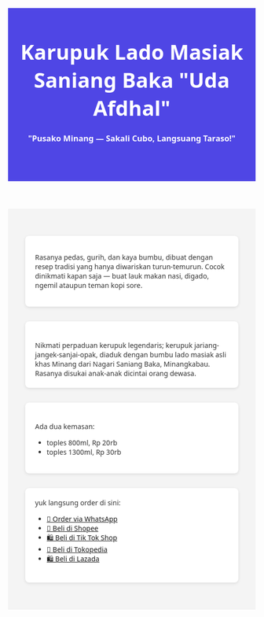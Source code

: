 <head>
  <meta charset="UTF-8" />
  <meta name="viewport" content="width=device-width, initial-scale=1.0"/>
  <title>Karupuk Lado Masiak Uda Afdhal</title>
<style>
    body {
      margin: 0;
      font-family: 'Segoe UI', sans-serif;
      color: #333;
    }
    header {
      background: #4f46e5;
      color: white;
      padding: 60px 20px;
      text-align: center;
    }
    header h1 {
      margin: 0;
      font-size: 3em;
    }
    header p {
      font-size: 1.2em;
      margin-top: 10px;
    }
    .cta-btn {
      margin-top: 20px;
      padding: 12px 25px;
      background: #22c55e;
      color: white;
      border: none;
      border-radius: 5px;
      font-size: 1em;
      cursor: pointer;
    }
    .features {
      display: flex;
      flex-wrap: wrap;
      justify-content: center;
      padding: 40px 20px;
      background: #f4f4f4;
    }
    .feature {
      flex: 1 1 300px;
      margin: 15px;
      background: white;
      padding: 20px;
      border-radius: 8px;
      box-shadow: 0 2px 6px rgba(0,0,0,0.1);
    }
    .feature h3 {
      margin-top: 0;
    }
    footer {
      text-align: center;
      padding: 20px;
      background: #e5e5e5;
      font-size: 0.9em;
    }
  </style>
</head>

<header>
<h1>Karupuk Lado Masiak Saniang Baka "Uda Afdhal"</h1>
<h3>"Pusako Minang — Sakali Cubo, Langsuang Taraso!"</h3>
</header>

<section class="features">
    <div class="feature"> 
    <p>Rasanya pedas, gurih, dan kaya bumbu, dibuat dengan resep tradisi yang hanya diwariskan turun-temurun. Cocok dinikmati kapan saja — buat lauk makan nasi, digado, ngemil ataupun teman kopi sore.</p>
    </div>


<div class="feature">
<br>Nikmati perpaduan kerupuk legendaris; kerupuk jariang-jangek-sanjai-opak, diaduk dengan bumbu lado masiak asli khas Minang dari Nagari Saniang Baka, Minangkabau. Rasanya disukai anak-anak dicintai orang dewasa.
</div>

<div class="feature">
<br>Ada dua kemasan:
<ul>
  <li>toples 800ml, Rp 20rb</li>
  <li>toples 1300ml, Rp 30rb</li>
</ul>
</div>

<div class="feature">
yuk langsung order di sini:
<ul>
  <li><a href="https://wa.me/6281806384496?text=Halo%2C%20Halo%20kaka...%20saya%20mau%20order%20karupuk%20lado%20masiak%20Uda%20afdhal%20" class="link-button">📱 Order via WhatsApp</a></li>
  <li><a href="https://id.shp.ee/dMFx4cE" class="link-button">🛒 Beli di Shopee</a></li>
  <li><a href="https://shop-id.tokopedia.com/view/product/1731544081853941338%3Fregion%3DID%26locale%3Did-ID%26source%3Dtiktokseller%26no-cache%3D1%26e%3D1" class="link-button">🛍️ Beli di Tik Tok Shop</a></li>
  <li><a href="https://www.tokopedia.com/ifia-busana/karupuk-lado-masiak-uda-afdhal-sajian-minang-khas-saniang-baka-lamak-bana-1731544081853941338" class="link-button">🛒 Beli di Tokopedia</a></li>
  <li><a href="https://s.lazada.co.id/s.ZbqHJ6" class="link-button">🛍 Beli di Lazada</a></li>
</ul>
</div>
</section>

 
